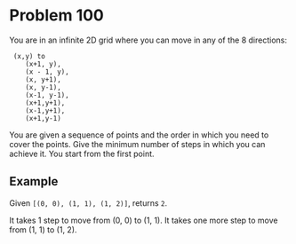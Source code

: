 # Problem 100

You are in an infinite 2D grid where you can move in any of the 8 directions:

```text
 (x,y) to
    (x+1, y),
    (x - 1, y),
    (x, y+1),
    (x, y-1),
    (x-1, y-1),
    (x+1,y+1),
    (x-1,y+1),
    (x+1,y-1)
```

You are given a sequence of points and the order in which you need to cover the points. Give the minimum number of steps in which you can achieve it. You start from the first point.

## Example

Given `[(0, 0), (1, 1), (1, 2)]`, returns `2`.

It takes 1 step to move from (0, 0) to (1, 1). It takes one more step to move from (1, 1) to (1, 2).
